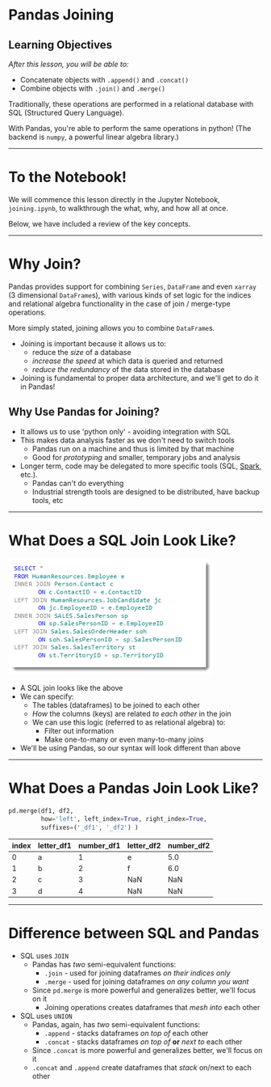 # Pandas Joining

## Learning Objectives

*After this lesson, you will be able to:*

* Concatenate objects with `.append()` and `.concat()`
* Combine objects with `.join()` and `.merge()`

<!--
* Combine timeseries objects with `.merge_ordered()`
-->

Traditionally, these operations are performed in a relational database with SQL (Structured Query Language).

With Pandas, you're able to perform the same operations in python! (The backend is `numpy`, a powerful linear algebra library.)

---

# To the Notebook!

We will commence this lesson directly in the Jupyter Notebook, `joining.ipynb`, to walkthrough the what, why, and how all at once.

Below, we have included a review of the key concepts.

---

# Why Join?

Pandas provides support for combining `Series`, `DataFrame` and even `xarray` (3 dimensional `DataFrame`s), with various kinds of set logic for the indices and relational algebra functionality in the case of join / merge-type operations.

More simply stated, joining allows you to combine `DataFrame`s.

* Joining is important because it allows us to:
   * reduce the _size_ of a database
   * _increase the speed_ at which data is queried and returned
   * _reduce the redundancy_ of the data stored in the database
* Joining is fundamental to proper data architecture, and we'll get to do it in Pandas!

## Why Use Pandas for Joining?

* It allows us to use 'python only' - avoiding integration with SQL
* This makes data analysis faster as we don't need to switch tools
   * Pandas run on a machine and thus is limited by that machine
   * Good for _prototyping_ and smaller, temporary jobs and analysis
* Longer term, code may be delegated to more specific tools (SQL, [Spark](https://en.wikipedia.org/wiki/Apache_Spark), etc.).
   * Pandas can't do everything
   * Industrial strength tools are designed to be distributed, have backup tools, etc

---

# What Does a SQL Join Look Like?

![](assets/sql_join.png)

* A SQL join looks like the above
* We can specify:
   * The tables (dataframes) to be joined to each other
   * _How_ the columns (keys) are related _to each other_ in the join
   * We can use this logic (referred to as relational algebra) to:
      * Filter out information
      * Make one-to-many or even many-to-many joins
* We'll be using Pandas, so our syntax will look different than above

---

# What Does a Pandas Join Look Like?

```python
pd.merge(df1, df2,
         how='left', left_index=True, right_index=True,
         suffixes=('_df1', '_df2') )
```

| index | letter_df1 | number_df1 | letter_df2 | number_df2 |
| --- | --- | --- | --- | --- |
| 0 | a | 1 | e   | 5.0 |
| 1 | b | 2 | f   | 6.0 |
| 2 | c | 3 | NaN | NaN |
| 3 | d | 4 | NaN | NaN |

---

# Difference between SQL and Pandas

* SQL uses `JOIN`
   * Pandas has *two* semi-equivalent functions:
      * `.join` - used for joining dataframes _on their indices only_
      * `.merge` - used for joining dataframes _on any column you want_
   * Since `pd.merge` is more powerful and generalizes better, we'll focus on it
      * Joining operations creates dataframes that _mesh into_ each other
* SQL uses `UNION`
   * Pandas, again, has *two* semi-equivalent functions:
      * `.append` - stacks dataframes _on top of_ each other
      * `.concat` - stacks dataframes _on top of_ **or** _next to_ each other
   * Since `.concat` is more powerful and generalizes better, we'll focus on it
   * `.concat` and `.append` create dataframes that _stack_ on/next to each other
